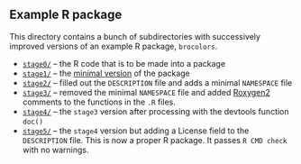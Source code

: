 
## Example R package

This directory contains a bunch of subdirectories with successively
improved versions of an example R package, `brocolors`.

- [`stage0/`](https://github.com/kbroman/pkg_primer/tree/gh-pages/example/stage0/LICENSE)
  &ndash; the R code that is to be made into a package
- [`stage1/`](https://github.com/kbroman/pkg_primer/tree/gh-pages/example/stage0/LICENSE)
  &ndash; the [minimal version](http://kbroman.org/pkg_primer/pages/minimal.html)
  of the package
- [`stage2/`](https://github.com/kbroman/pkg_primer/tree/gh-pages/example/stage1/LICENSE)
  &ndash; filled out the `DESCRIPTION` file and adds a minimal
  `NAMESPACE` file
- [`stage3/`](https://github.com/kbroman/pkg_primer/tree/gh-pages/example/stage2/LICENSE)
  &ndash; removed the minimal `NAMESPACE` file and added [Roxygen2](http://kbroman.org/pkg_primer/roxygen.html)
  comments to the functions in the `.R` files.
- [`stage4/`](https://github.com/kbroman/pkg_primer/tree/gh-pages/example/stage3/LICENSE)
  &ndash; the `stage3` version after processing with the devtools
  function `doc()`
- [`stage5/`](https://github.com/kbroman/pkg_primer/tree/gh-pages/example/stage4/LICENSE)
  &ndash; the `stage4` version but adding a License field to the
  `DESCRIPTION` file. This is now a proper R package. It passes
  `R CMD check` with no warnings.
